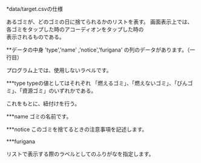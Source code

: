 *data/target.csvの仕様

あるゴミが、どのゴミの日に捨てられるかのリストを表す。
画面表示上では、各ゴミをタップした時のアコーディオンをタップした時の	
表示されるものである。

**データの中身
'type','name' ,'notice','furigana'
の列のデータがあります。（一行目）

プログラム上では、使用しないラベルです。


***type
typeの値としてはそれぞれ
「燃えるゴミ」、「燃えないゴミ」、「びんゴミ」、「資源ゴミ」のいずれかである。
	
これをもとに、紐付けを行う。

***name
ゴミの名前です。

***notice
このゴミを捨てるときの注意事項を記述します。

***furigana

リストで表示する際のラベルとしてのふりがなを指定します。

